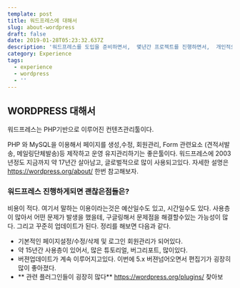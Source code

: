 ```yaml
---
template: post
title: 워드프레스에 대해서
slug: about-wordpress
draft: false
date: 2019-01-28T05:23:32.637Z
description: '워드프레스를 도입을 준비하면서,  몇년간 프로젝트를 진행하면서,  개인적으로 느겼던 장단점에 대해서 이야기해보고자 한다. '
category: Experience
tags:
  - experience
  - wordpress
  - ''
---
```

## WORDPRESS 대해서
 워드프레스는 PHP기반으로 이루어진 컨텐츠관리툴이다. 
 
PHP 와 MySQL을 이용해서 페이지를 생성,수정, 회원관리, Form 관련요소 (견적서발송, 메일링단체발송)등 제작하고 운영 유지관리하기는 좋은툴이다.
워드프레스에 2003년정도 지금까지 약 17년간 살아남고, 글로벌적으로 많이 사용되고있다.
자세한 설명은 <https://wordpress.org/about/> 한번 참고해보자.

### 워드프레스 진행하게되면 괜찮은점들은?
 비용이 적다. 여기서 말하는 이용이라는것은 예산일수도 있고, 시간일수도 있다. 사용층이 많아서 어떤 문제가 발생을 했을테, 구글링해서 문제점을 해결할수있는 가능성이 많다. 그리고 꾸준히 업데이트가 된다.
정리를 해보면 다음과 같다.

- 기본적인 페이지설정/수정/삭제 및 로그인 회원관리가 되어있다.
- 약 15년간 사용층이 있어서, 많은 튜토리얼, 버그리포트, 많이있다.
- 버젼업데이트가 계속 이루어지고있다. 이번에 5.x 버젼넘어오면서 편집기가 굉장히 많이 좋아졌다.
- ** 관련 플러그인들이 굉장히 많다** <https://wordpress.org/plugins/> 찾아보




